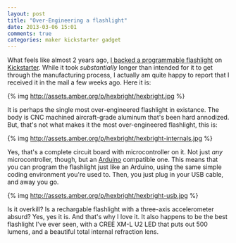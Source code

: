 ```yaml
---
layout: post
title: "Over-Engineering a flashlight"
date: 2013-03-06 15:01
comments: true
categories: maker kickstarter gadget
---
```


What feels like almost 2 years ago, [I backed a programmable flashlight](http://www.hexbright.com/) on [Kickstarter](http://www.kickstarter.com/projects/527051507/hexbright-an-open-source-light).
While it took *substantially* longer than intended for it to get through the manufacturing process, I actually am quite happy to report that I received it in the mail a few weeks ago.  Here it is:

{% img http://assets.amber.org/p/hexbright/hexbright.jpg %}

It is perhaps the single most over-engineered flashlight in existance.
The body is CNC machined aircraft-grade aluminum that's been hard annodized.
But, that's not what makes it the most over-engineered flashlight, this is:

{% img http://assets.amber.org/p/hexbright/hexbright-internals.jpg %}

Yes, that's a complete circuit board with microcontroller on it.
Not just *any* microcontroller, though, but an [Arduino](http://arduino.cc) compatible one.
This means that you can program the flashlight just like an Arduino, using the same simple coding environment you're used to.
Then, you just plug in your USB cable, and away you go.

{% img http://assets.amber.org/p/hexbright/hexbright-usb.jpg %} 

Is it overkill? 
Is a rechargable flashlight with a three-axis accelerometer absurd? 
Yes, yes it is.
And that's why I love it.
It also happens to be the best flashlight I've ever seen, with a CREE XM-L U2 LED that puts out 500 lumens, and a beautiful total internal refraction lens.